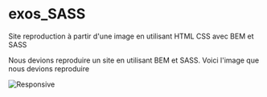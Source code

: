 # exos_SASS
Site reproduction à partir d'une image en utilisant HTML CSS avec BEM et SASS

Nous devions reproduire un site en utilisant BEM et SASS. Voici l'image que nous devions reproduire

![Responsive](https://github.com/ValentinBrebion/exos_SASS/assets/104072748/200b9226-2660-4101-aa09-75a64772a662)
